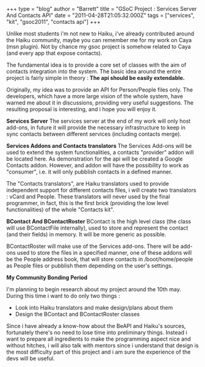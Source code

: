 +++
type = "blog"
author = "Barrett"
title = "GSoC Project : Services Server And Contacts API"
date = "2011-04-28T21:05:32.000Z"
tags = ["services", "kit", "gsoc2011", "contacts api"]
+++

Unlike most students i'm not new to Haiku, i've already contributed around the Haiku community, maybe you can remember me for my work on Caya (msn plugin). Not by chance my gsoc project is somehow related to Caya (and every app that expose contacts).

The fundamental idea is to provide a core set of classes with the aim of contacts integration into the system.
The basic idea around the entire project is fairly simple in theory :<strong> The api should be easily extendable.</strong>

Originally, my idea was to provide an API for Person/People files only. The developers, which have a more large vision of the whole system, have warned me about it in discussions, providing very useful suggestions. The resulting proposal is interesting, and i hope you will enjoy it.

<strong>Services Server</strong>
The services server at the end of my work will only host add-ons, in future it will provide the necessary infrastructure to keep in sync contacts between different services (including contacts merge).

<strong>Services Addons and Contacts translators </strong>
The Services Add-ons will be used to extend the system functionalities, a contacts "provider" addon will be located here. As demonstration for the api will be created a Google Contacts addon. However, and addon will have the possibility to work as "consumer", i.e. it will only pubblish contacts in a defined manner. 

The "Contacts translators", are Haiku translators used to provide independent support for different contacts files, i will create two translators : vCard and People. These translators will never used by the final programmer, in fact, this is the first brick (providing the low level functionalities) of the whole "Contacts kit".

<strong>BContact And BContactRoster</strong>
BContact is the high level class (the class will use BContactFile internally), used to store and represent the contact (and their fields) in memory. It will be more generic as possible.

BContactRoster will make use of the Services add-ons. There will be add-ons used to store the files in a specified manner, one of these addons will be the People address book, that will store contacts in /boot/home/people as People files or pubblish them depending on the user's settings.


<strong>My Community Bonding Period </strong>

I'm planning to begin research about my project around the 10th may. During this time i want to do only two things :

<ul>
 <li>Look into Haiku translators and make design/plans about them</li>
 <li>Design the BContact and BContactRoster classes</li>
</ul>

Since i have already a know-how about the BeAPI and Haiku's sources, fortunately there's no need to lose time into preliminary things. Instead i want to prepare all ingredients to make the programming aspect nice and without hitches, i will also talk with mentors since i understand that design is the most difficulty part of this project and i am sure the experience of the devs will be useful.

